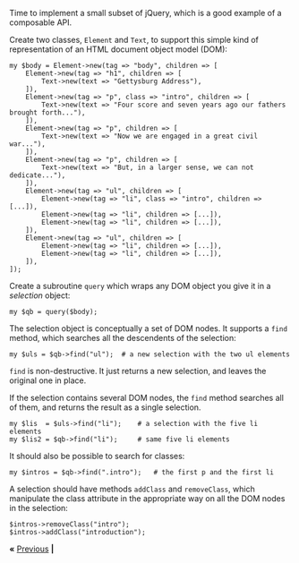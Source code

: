 Time to implement a small subset of jQuery, which is a good example of a
composable API.

Create two classes, `Element` and `Text`, to support this simple kind of
representation of an HTML document object model (DOM):

    my $body = Element->new(tag => "body", children => [
        Element->new(tag => "h1", children => [
            Text->new(text => "Gettysburg Address"),
        ]),
        Element->new(tag => "p", class => "intro", children => [
            Text->new(text => "Four score and seven years ago our fathers brought forth..."),
        ]),
        Element->new(tag => "p", children => [
            Text->new(text => "Now we are engaged in a great civil war..."),
        ]),
        Element->new(tag => "p", children => [
            Text->new(text => "But, in a larger sense, we can not dedicate..."),
        ]),
        Element->new(tag => "ul", children => [
            Element->new(tag => "li", class => "intro", children => [...]),
            Element->new(tag => "li", children => [...]),
            Element->new(tag => "li", children => [...]),
        ]),
        Element->new(tag => "ul", children => [
            Element->new(tag => "li", children => [...]),
            Element->new(tag => "li", children => [...]),
        ]),
    ]);

Create a subroutine `query` which wraps any DOM object you give it in a
*selection* object:

    my $qb = query($body);

The selection object is conceptually a set of DOM nodes. It supports a `find`
method, which searches all the descendents of the selection:

    my $uls = $qb->find("ul");  # a new selection with the two ul elements

`find` is non-destructive. It just returns a new selection, and leaves the
original one in place.

If the selection contains several DOM nodes, the `find` method searches all of
them, and returns the result as a single selection.

    my $lis  = $uls->find("li");    # a selection with the five li elements
    my $lis2 = $qb->find("li");     # same five li elements

It should also be possible to search for classes:

    my $intros = $qb->find(".intro");   # the first p and the first li

A selection should have methods `addClass` and `removeClass`, which manipulate
the class attribute in the appropriate way on all the DOM nodes in the
selection:

    $intros->removeClass("intro");
    $intros->addClass("introduction");

**«** [Previous](compose.md) **|**

